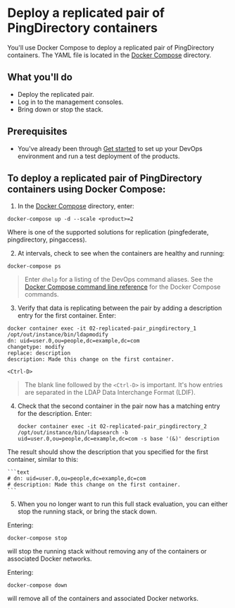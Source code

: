 # Deploy a replicated pair of PingDirectory containers

You'll use Docker Compose to deploy a replicated pair of PingDirectory containers. The YAML file is located in the [Docker Compose](../11-docker-compose/02-replicated-pair) directory.

## What you'll do

  * Deploy the replicated pair.
  * Log in to the management consoles.
  * Bring down or stop the stack.

## Prerequisites

  * You've already been through [Get started](evaluate.md) to set up your DevOps environment and run a test deployment of the products.

## To deploy a replicated pair of PingDirectory containers using Docker Compose:

1. In the [Docker Compose](../11-docker-compose/02-replicated-pair) directory, enter:

  `docker-compose up -d --scale <product>=2`

  Where <product> is one of the supported solutions for replication (pingfederate, pingdirectory, pingaccess).

2. At intervals, check to see when the containers are healthy and running:

  `docker-compose ps`

  > Enter `dhelp` for a listing of the DevOps command aliases. See the [Docker Compose command line reference](https://docs.docker.com/compose/reference/overview/) for the Docker Compose commands.

3. Verify that data is replicating between the pair by adding a description entry for the first container. Enter:

  ```text
  docker container exec -it 02-replicated-pair_pingdirectory_1 /opt/out/instance/bin/ldapmodify
  dn: uid=user.0,ou=people,dc=example,dc=com
  changetype: modify
  replace: description
  description: Made this change on the first container.

  <Ctrl-D>
  ```

  > The blank line followed by the `<Ctrl-D>` is important. It's how entries are separated in the LDAP Data Interchange Format (LDIF).

4. Check that the second container in the pair now has a matching entry for the description. Enter:

    ```text
    docker container exec -it 02-replicated-pair_pingdirectory_2 /opt/out/instance/bin/ldapsearch -b uid=user.0,ou=people,dc=example,dc=com -s base '(&)' description
    ```
  The result should show the description that you specified for the first container, similar to this:

    ```text
    # dn: uid=user.0,ou=people,dc=example,dc=com
    # description: Made this change on the first container.
    ```

5. When you no longer want to run this full stack evaluation, you can either stop the running stack, or bring the stack down.

  Entering:

   `docker-compose stop`

  will stop the running stack without removing any of the containers or associated Docker networks.

  Entering:

   `docker-compose down`

   will remove all of the containers and associated Docker networks.
